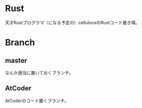 # Rust

天才Rustプログラマ（になる予定の）celluloceのRustコード置き場。


# Branch

## master

なんか適当に置いておくブランチ。

## AtCoder

AtCoderのコード置くブランチ。
